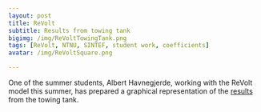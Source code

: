 ```yaml
---
layout: post
title: ReVolt
subtitle: Results from towing tank
bigimg: /img/ReVoltTowingTank.png
tags: [ReVolt, NTNU, SINTEF, student work, coefficients]
avatar: /img/ReVoltSquare.png

---
```


One of the summer students, Albert Havnegjerde, working with the ReVolt model this summer, has prepared a graphical representation of the 
<a href="https://github.com/DNVGLReVolt/dnvglrevolt.github.io/tree/master/towingtankResults/Results/Results.pdf">results</a> from the towing tank.

